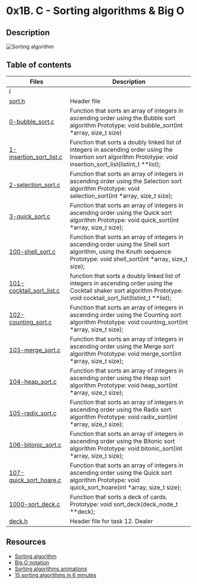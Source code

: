 # 0x1B. C - Sorting algorithms & Big O

## Description
![Sorting algorithm](https://s3.amazonaws.com/intranet-projects-files/holbertonschool-low_level_programming/248/willy-wonka.png)

## Table of contents

Files | Description
----------- | -----------
 | I
[sort.h](./sort.h) | Header file
[0-bubble_sort.c](./0-bubble_sort.c) | Function that sorts an array of integers in ascending order using the Bubble sort algorithm Prototype: void bubble_sort(int *array, size_t size)
[1-insertion_sort_list.c](./1-insertion_sort_list.c) | Function that sorts a doubly linked list of integers in ascending order using the Insertion sort algorithm Prototype: void insertion_sort_list(listint_t **list);
[2-selection_sort.c](./2-selection_sort.c) | Function that sorts an array of integers in ascending order using the Selection sort algorithm Prototype: void selection_sort(int *array, size_t size);
[3-quick_sort.c](./3-quick_sort.c) | Function that sorts an array of integers in ascending order using the Quick sort algorithm Prototype: void quick_sort(int *array, size_t size);
[100-shell_sort.c](./100-shell_sort.c) | Function that sorts an array of integers in ascending order using the Shell sort algorithm, using the Knuth sequence Prototype: void shell_sort(int *array, size_t size);
[101-cocktail_sort_list.c](./101-cocktail_sort_list.c) | function that sorts a doubly linked list of integers in ascending order using the Cocktail shaker sort algorithm Prototype: void cocktail_sort_list(listint_t **list);
[102-counting_sort.c](./102-counting_sort.c) | Function that sorts an array of integers in ascending order using the Counting sort algorithm Prototype: void counting_sort(int *array, size_t size);
[103-merge_sort.c](./103-merge_sort.c) | Function that sorts an array of integers in ascending order using the Merge sort algorithm Prototype: void merge_sort(int *array, size_t size);
[104-heap_sort.c](./104-heap_sort.c) | Function that sorts an array of integers in ascending order using the Heap sort algorithm Prototype: void heap_sort(int *array, size_t size);
[105-radix_sort.c](./105-radix_sort.c) | Function that sorts an array of integers in ascending order using the Radix sort algorithm Prototype: void radix_sort(int *array, size_t size);
[106-bitonic_sort.c](./106-bitonic_sort.c) | Function that sorts an array of integers in ascending order using the Bitonic sort algorithm Prototype: void bitonic_sort(int *array, size_t size);
[107-quick_sort_hoare.c](./107-quick_sort_hoare.c) | Function that sorts an array of integers in ascending order using the Quick sort algorithm Prototype: void quick_sort_hoare(int *array, size_t size);
[1000-sort_deck.c](./1000-sort_deck.c) | Function that sorts a deck of cards. Prototype: void sort_deck(deck_node_t **deck);
[deck.h](./deck.h) | Header file for task 12. Dealer


## Resources
- [Sorting algorithm](https://en.wikipedia.org/wiki/Sorting_algorithm)
- [Big O notation](https://stackoverflow.com/questions/487258/what-is-a-plain-english-explanation-of-big-o-notation)
- [Sorting algorithms animations](https://www.toptal.com/developers/sorting-algorithms)
- [15 sorting algorithms in 6 minutes](https://www.youtube.com/watch?v=kPRA0W1kECg)
